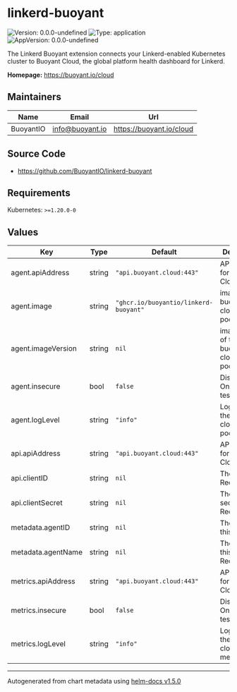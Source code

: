 # linkerd-buoyant

![Version: 0.0.0-undefined](https://img.shields.io/badge/Version-0.0.0--undefined-informational?style=flat-square) ![Type: application](https://img.shields.io/badge/Type-application-informational?style=flat-square) ![AppVersion: 0.0.0-undefined](https://img.shields.io/badge/AppVersion-0.0.0--undefined-informational?style=flat-square)

The Linkerd Buoyant extension connects your Linkerd-enabled Kubernetes cluster to Buoyant Cloud, the global platform health dashboard for Linkerd.

**Homepage:** <https://buoyant.io/cloud>

## Maintainers

| Name | Email | Url |
| ---- | ------ | --- |
| BuoyantIO | info@buoyant.io | https://buoyant.io/cloud |

## Source Code

* <https://github.com/BuoyantIO/linkerd-buoyant>

## Requirements

Kubernetes: `>=1.20.0-0`

## Values

| Key | Type | Default | Description |
|-----|------|---------|-------------|
| agent.apiAddress | string | `"api.buoyant.cloud:443"` | API address for Buoyant Cloud |
| agent.image | string | `"ghcr.io/buoyantio/linkerd-buoyant"` | image of the buoyant-cloud-agent pod |
| agent.imageVersion | string | `nil` | imageVersion of the buoyant-cloud-agent pod |
| agent.insecure | bool | `false` | Disable TLS. Only use for testing. |
| agent.logLevel | string | `"info"` | Log level for the buoyant-cloud-agent pod |
| api.apiAddress | string | `"api.buoyant.cloud:443"` | API address for Buoyant Cloud |
| api.clientID | string | `nil` | The client id. Required. |
| api.clientSecret | string | `nil` | The client secret. Required. |
| metadata.agentID | string | `nil` | The ID for this agent |
| metadata.agentName | string | `nil` | The name for this agent. Required. |
| metrics.apiAddress | string | `"api.buoyant.cloud:443"` | API address for Buoyant Cloud |
| metrics.insecure | bool | `false` | Disable TLS. Only use for testing. |
| metrics.logLevel | string | `"info"` | Log level for the buoyant-cloud-metrics pod |

----------------------------------------------
Autogenerated from chart metadata using [helm-docs v1.5.0](https://github.com/norwoodj/helm-docs/releases/v1.5.0)
